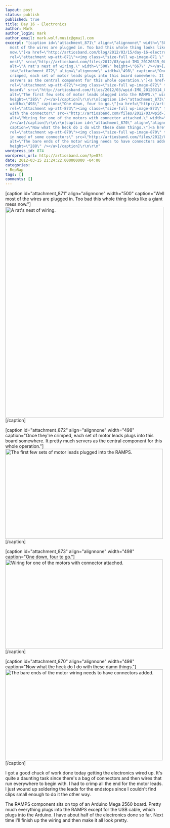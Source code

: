 ```yaml
---
layout: post
status: publish
published: true
title: Day 16 - Electronics
author: Mark
author_login: mark
author_email: mark.wolf.music@gmail.com
excerpt: "[caption id=\"attachment_871\" align=\"alignnone\" width=\"500\" caption=\"Well
  most of the wires are plugged in. Too bad this whole thing looks like a giant mess
  now.\"]<a href=\"http://artiosband.com/blog/2012/03/15/day-16-electronics/wpid-img_20120315_003004-jpg/\"
  rel=\"attachment wp-att-871\"><img class=\"size-full wp-image-871 \" title=\"Rat's
  nest\" src=\"http://artiosband.com/files/2012/03/wpid-IMG_20120315_003004.jpg\"
  alt=\"A rat's nest of wiring.\" width=\"500\" height=\"667\" /></a>[/caption]\r\n\r\n[caption
  id=\"attachment_872\" align=\"alignnone\" width=\"498\" caption=\"Once they&#39;re
  crimped, each set of motor leads plugs into this board somewhere. It pretty much
  servers as the central component for this whole operation.\"]<a href=\"http://artiosband.com/blog/2012/03/15/day-16-electronics/wpid-img_20120314_003543-jpg/\"
  rel=\"attachment wp-att-872\"><img class=\"size-full wp-image-872\" title=\"RAMPS
  board\" src=\"http://artiosband.com/files/2012/03/wpid-IMG_20120314_003543-e1332160442406.jpg\"
  alt=\"The first few sets of motor leads plugged into the RAMPS.\" width=\"498\"
  height=\"285\" /></a>[/caption]\r\n\r\n[caption id=\"attachment_873\" align=\"alignnone\"
  width=\"498\" caption=\"One down, four to go.\"]<a href=\"http://artiosband.com/blog/2012/03/15/day-16-electronics/wpid-img_20120314_001850-jpg/\"
  rel=\"attachment wp-att-873\"><img class=\"size-full wp-image-873\" title=\"Wires
  with the connector\" src=\"http://artiosband.com/files/2012/03/wpid-IMG_20120314_001850-e1332160094222.jpg\"
  alt=\"Wiring for one of the motors with connector attached.\" width=\"498\" height=\"283\"
  /></a>[/caption]\r\n\r\n[caption id=\"attachment_870\" align=\"alignnone\" width=\"498\"
  caption=\"Now what the heck do I do with these damn things.\"]<a href=\"http://artiosband.com/blog/2012/03/15/day-16-electronics/wpid-img_20120313_235522-jpg/\"
  rel=\"attachment wp-att-870\"><img class=\"size-full wp-image-870\" title=\"Wires
  in need of some connectors\" src=\"http://artiosband.com/files/2012/03/wpid-IMG_20120313_235522-e1332160137525.jpg\"
  alt=\"The bare ends of the motor wiring needs to have connectors added.\" width=\"498\"
  height=\"288\" /></a>[/caption]\r\n\r\n"
wordpress_id: 874
wordpress_url: http://artiosband.com/?p=874
date: 2012-03-15 21:24:22.000000000 -04:00
categories:
- RepRap
tags: []
comments: []
---
```

[caption id="attachment_871" align="alignnone" width="500" caption="Well most of the wires are plugged in. Too bad this whole thing looks like a giant mess now."]<a href="http://artiosband.com/blog/2012/03/15/day-16-electronics/wpid-img_20120315_003004-jpg/" rel="attachment wp-att-871"><img class="size-full wp-image-871 " title="Rat's nest" src="http://artiosband.com/files/2012/03/wpid-IMG_20120315_003004.jpg" alt="A rat's nest of wiring." width="500" height="667" /></a>[/caption]

[caption id="attachment_872" align="alignnone" width="498" caption="Once they&#39;re crimped, each set of motor leads plugs into this board somewhere. It pretty much servers as the central component for this whole operation."]<a href="http://artiosband.com/blog/2012/03/15/day-16-electronics/wpid-img_20120314_003543-jpg/" rel="attachment wp-att-872"><img class="size-full wp-image-872" title="RAMPS board" src="http://artiosband.com/files/2012/03/wpid-IMG_20120314_003543-e1332160442406.jpg" alt="The first few sets of motor leads plugged into the RAMPS." width="498" height="285" /></a>[/caption]

[caption id="attachment_873" align="alignnone" width="498" caption="One down, four to go."]<a href="http://artiosband.com/blog/2012/03/15/day-16-electronics/wpid-img_20120314_001850-jpg/" rel="attachment wp-att-873"><img class="size-full wp-image-873" title="Wires with the connector" src="http://artiosband.com/files/2012/03/wpid-IMG_20120314_001850-e1332160094222.jpg" alt="Wiring for one of the motors with connector attached." width="498" height="283" /></a>[/caption]

[caption id="attachment_870" align="alignnone" width="498" caption="Now what the heck do I do with these damn things."]<a href="http://artiosband.com/blog/2012/03/15/day-16-electronics/wpid-img_20120313_235522-jpg/" rel="attachment wp-att-870"><img class="size-full wp-image-870" title="Wires in need of some connectors" src="http://artiosband.com/files/2012/03/wpid-IMG_20120313_235522-e1332160137525.jpg" alt="The bare ends of the motor wiring needs to have connectors added." width="498" height="288" /></a>[/caption]

<a id="more"></a><a id="more-874"></a>

I got a good chuck of work done today getting the electronics wired up. It's quite a daunting task since there's a bag of connectors and then wires that run everywhere to begin with. I had to crimp all the end for the motor leads. I just wound up soldering the leads for the endstops since I couldn't find clips small enough to do it the other way.

The RAMPS component sits on top of an Arduino Mega 2560 board. Pretty much everything plugs into the RAMPS except for the USB cable, which plugs into the Arduino. I have about half of the electronics done so far. Next time I'll finish up the wiring and then make it all look pretty.
